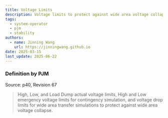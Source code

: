 ```yaml
---
title: Voltage Limits
description: Voltage limits to protect against wide area voltage collapse.
tags:
  - system-operator
  - pjm
  - stability
authors:
  - name: Jinning Wang
    url: https://jinningwang.github.io
date: 2025-03-15
last_update: 2025-06-22
---
```


### Definition by PJM

Source: <d-cite key="pjm2024m3"></d-cite> p40, Revision 67

> High, Low, and Load Dump actual voltage limits, High and Low emergency voltage limits for contingency simulation, and voltage drop limits for wide area transfer simulations to protect against wide area voltage collapse.
